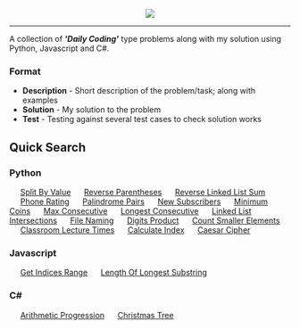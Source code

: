 <p align="center">
  <img src="https://i.ibb.co/Dk9MC80/Banner-Image.png"/>
</p>

---
A collection of ***'Daily Coding'*** type problems along with my solution using Python, Javascript and C#.

### Format
- **Description** - Short description of the problem/task; along with examples
- **Solution** - My solution to the problem 
- **Test** - Testing against several test cases to check solution works

## Quick Search
### Python
&nbsp;&nbsp;&nbsp;&nbsp;&nbsp;[Split By Value](Python/SplitByValue.py)
&nbsp;&nbsp;&nbsp;&nbsp;&nbsp;[Reverse Parentheses](Python/ReverseParentheses.py)
&nbsp;&nbsp;&nbsp;&nbsp;&nbsp;[Reverse Linked List Sum](Python/ReverseLinkedListSum.py)
&nbsp;&nbsp;&nbsp;&nbsp;&nbsp;[Phone Rating](Python/PhoneRating.py)
&nbsp;&nbsp;&nbsp;&nbsp;&nbsp;[Palindrome Pairs](Python/PalindromePairs.py)
&nbsp;&nbsp;&nbsp;&nbsp;&nbsp;[New Subscribers](Python/NewSubscribers.py)
&nbsp;&nbsp;&nbsp;&nbsp;&nbsp;[Minimum Coins](Python/MinimumCoins.py)
&nbsp;&nbsp;&nbsp;&nbsp;&nbsp;[Max Consecutive](Python/MaxConsecutive.py)
&nbsp;&nbsp;&nbsp;&nbsp;&nbsp;[Longest Consecutive](Python/LongestConsecutive.py)
&nbsp;&nbsp;&nbsp;&nbsp;&nbsp;[Linked List Intersections](Python/LinkedListIntersections.py)
&nbsp;&nbsp;&nbsp;&nbsp;&nbsp;[File Naming](Python/FileNaming.py)
&nbsp;&nbsp;&nbsp;&nbsp;&nbsp;[Digits Product](Python/DigitsProduct.py)
&nbsp;&nbsp;&nbsp;&nbsp;&nbsp;[Count Smaller Elements](Python/CountSmallerElements.py)
&nbsp;&nbsp;&nbsp;&nbsp;&nbsp;[Classroom Lecture Times](Python/Classroomlecturetimes.py)
&nbsp;&nbsp;&nbsp;&nbsp;&nbsp;[Calculate Index](Python/CalculateIndex.py)
&nbsp;&nbsp;&nbsp;&nbsp;&nbsp;[Caesar Cipher](Python/caesar_cipher/caesar_cipher.py)

### Javascript
&nbsp;&nbsp;&nbsp;&nbsp;&nbsp;[Get Indices Range](Javascript/getIndicesRange.js)
&nbsp;&nbsp;&nbsp;&nbsp;&nbsp;[Length Of Longest Substring](Javascript/lengthOfLongestSubstring.js)

### C#
&nbsp;&nbsp;&nbsp;&nbsp;&nbsp;[Arithmetic Progression](C#/ArithmeticProgression/Program.cs)
&nbsp;&nbsp;&nbsp;&nbsp;&nbsp;[Christmas Tree](C#/ChristmasTree/Program.cs)
